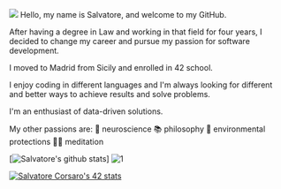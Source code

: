![](https://i.ibb.co/cX5hspF/Blue-Illustrated-Technology-General-Linked-In-Banner.png)
Hello, my name is Salvatore, and welcome to my GitHub.

After having a degree in Law and working in that field for four years, I decided to change my career and pursue my passion for software development. 

I moved to Madrid from Sicily and enrolled in 42 school. 

I enjoy coding in different languages and I'm always looking for different and better ways to achieve results and solve problems.

I'm an enthusiast of data-driven solutions.

My other passions are:
:brain: neuroscience
:books: philosophy
:deciduous_tree: environmental protections
:lotus_position_man: meditation

[![Salvatore's github stats](https://github-readme-stats.vercel.app/api?username=salvatorecorsaro&theme=blue-green)]
![1](https://github-readme-stats.vercel.app/api/top-langs/?username=salvatorecorsaro&theme=blue-green)


[![Salvatore Corsaro's 42 stats](https://badge42.herokuapp.com/api/stats/scorsaro?privacyEmail=true)](https://github.com/salvatorecorsaro)
